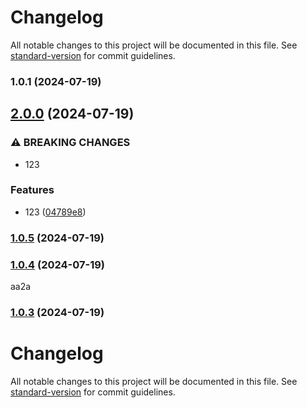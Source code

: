 # Changelog

All notable changes to this project will be documented in this file. See [standard-version](https://github.com/conventional-changelog/standard-version) for commit guidelines.

### 1.0.1 (2024-07-19)

## [2.0.0](https://github.com/versioneer-tech/package-r/compare/v1.0.5...v2.0.0) (2024-07-19)


### ⚠ BREAKING CHANGES

* 123

### Features

* 123 ([04789e8](https://github.com/versioneer-tech/package-r/commit/04789e8b257fbc18444d008f16133825259fe6e9))

### [1.0.5](https://github.com/versioneer-tech/package-r/compare/v1.0.4...v1.0.5) (2024-07-19)

### [1.0.4](https://github.com/versioneer-tech/package-r/compare/v1.0.3...v1.0.4) (2024-07-19)
aa2a
### [1.0.3](https://github.com/versioneer-tech/package-r/compare/v1.0.2...v1.0.3) (2024-07-19)

# Changelog

All notable changes to this project will be documented in this file. See [standard-version](https://github.com/conventional-changelog/standard-version) for commit guidelines.
